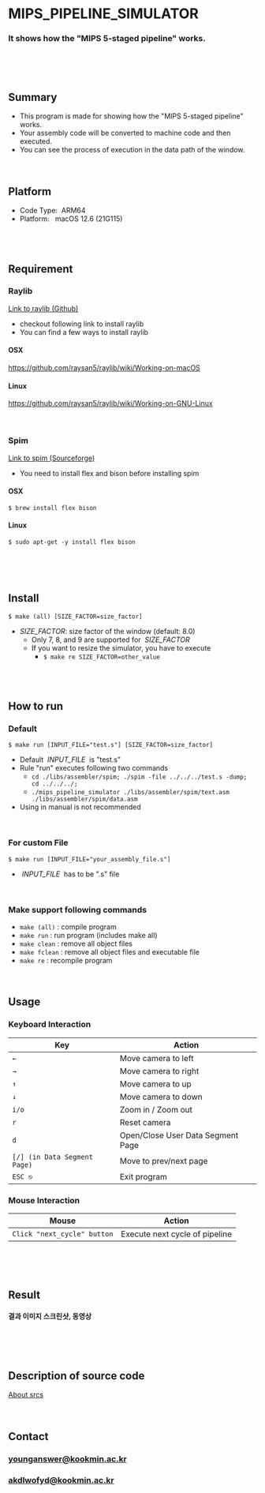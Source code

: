 # MIPS_PIPELINE_SIMULATOR
### It shows how the "MIPS 5-staged pipeline" works.
<br/><br/><br/>

## Summary
* This program is made for showing how the "MIPS 5-staged pipeline" works.
* Your assembly code will be converted to machine code and then executed.
* You can see the process of execution in the data path of the window.
<br/><br/><br/>

## Platform
* Code Type: &nbsp;ARM64
* Platform: &nbsp;&nbsp;macOS 12.6 (21G115)
<br/><br/><br/><br/>

## Requirement
### Raylib
[Link to raylib (Github)](https://github.com/raysan5/raylib)
* checkout following link to install raylib
* You can find a few ways to install raylib
#### OSX
https://github.com/raysan5/raylib/wiki/Working-on-macOS
#### Linux
https://github.com/raysan5/raylib/wiki/Working-on-GNU-Linux
<br/><br/><br/>

### Spim
[Link to spim (Sourceforge)](https://sourceforge.net/p/spimsimulator/code/HEAD/tree/)
* You need to install flex and bison before installing spim
#### OSX
	$ brew install flex bison
#### Linux
    $ sudo apt-get -y install flex bison
<br/><br/><br/>

## Install
	$ make (all) [SIZE_FACTOR=size_factor]
* *SIZE_FACTOR*: size factor of the window (default: 8.0)
	* Only 7, 8, and 9 are supported for &nbsp;*SIZE_FACTOR*
	* If you want to resize the simulator, you have to execute
		* `$ make re SIZE_FACTOR=other_value`
<br/><br/><br/><br/>

## How to run
### Default
	$ make run [INPUT_FILE="test.s"] [SIZE_FACTOR=size_factor]
* Default &nbsp;*INPUT_FILE*&nbsp; is "test.s"
* Rule "run" executes following two commands
	* `cd ./libs/assembler/spim; ./spim -file ../../../test.s -dump; cd ../../../;`
	* `./mips_pipeline_simulator ./libs/assembler/spim/text.asm ./libs/assembler/spim/data.asm`
* Using in manual is not recommended
<br/>

### For custom File
	$ make run [INPUT_FILE="your_assembly_file.s"]
* &nbsp;*INPUT_FILE*&nbsp; has to be ".s" file
<br/>

### Make support following commands
* `make (all)` : compile program
* `make run` : run program (includes make all)
* `make clean` : remove all object files
* `make fclean` : remove all object files and executable file
* `make re` : recompile program
<br/><br/><br/>

## Usage
### Keyboard Interaction
| Key                         | Action                            |
| --------------------------- | --------------------------------- |
| `←`                         | Move camera to left               |
| `→`                         | Move camera to right              |
| `↑`                         | Move camera to up                 |
| `↓`                         | Move camera to down               |
| `i/o`                       | Zoom in / Zoom out                |
| `r`                         | Reset camera                      |
| `d`                         | Open/Close User Data Segment Page |
| `[/] (in Data Segment Page)`| Move to prev/next page            |
| `ESC ⎋`                     | Exit program                      |

### Mouse Interaction
| Mouse                       | Action                         |
| --------------------------- | ------------------------------ |
| `Click "next_cycle" button` | Execute next cycle of pipeline |

<br/><br/><br/>

## Result
#### 결과 이미지 스크린샷, 동영상
<br/><br/><br/>

## Description of source code
[About srcs](./srcs/README.md)
<br/><br/><br/>

## Contact
### younganswer@kookmin.ac.kr
### akdlwofyd@kookmin.ac.kr